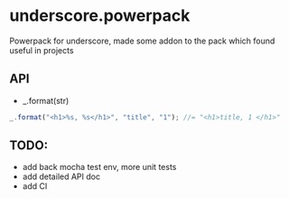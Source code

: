 underscore.powerpack
====================

Powerpack for underscore, made some addon to the pack which found useful in projects

## API

- _.format(str) 
```js
_.format("<h1>%s, %s</h1>", "title", "1"); //= "<h1>title, 1 </h1>"
```

## TODO: 
- add back mocha test env, more unit tests
- add detailed API doc 
- add CI
